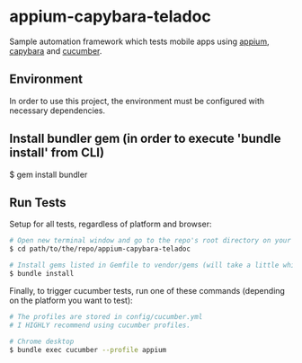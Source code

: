 # appium-capybara-teladoc
Sample automation framework which tests mobile apps
using [appium](http://appium.io/),  [capybara](https://github.com/teamcapybara/capybara) and [cucumber](https://cucumber.io).

## Environment
In order to use this project, the environment must be configured with necessary dependencies.

## Install bundler gem (in order to execute 'bundle install' from CLI)
$ gem install bundler

## Run Tests
Setup for all tests, regardless of platform and browser:
```bash
# Open new terminal window and go to the repo's root directory on your computer
$ cd path/to/the/repo/appium-capybara-teladoc

# Install gems listed in Gemfile to vendor/gems (will take a little while)
$ bundle install
```

Finally, to trigger cucumber tests, run one of these commands (depending on the platform you want to test):
```bash
# The profiles are stored in config/cucumber.yml
# I HIGHLY recommend using cucumber profiles.

# Chrome desktop
$ bundle exec cucumber --profile appium
